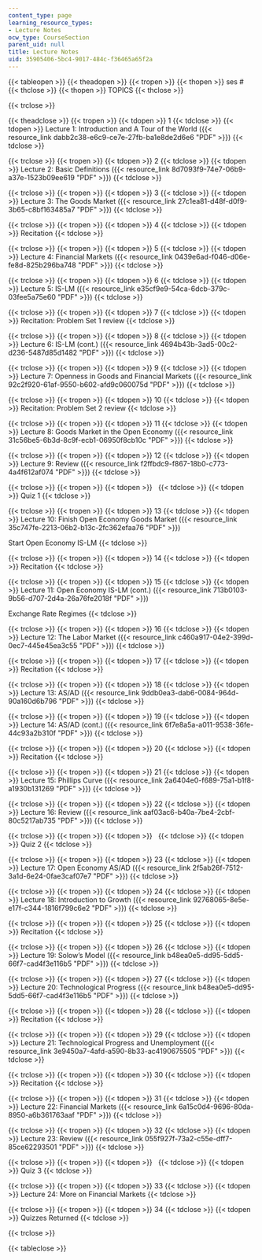 ```yaml
---
content_type: page
learning_resource_types:
- Lecture Notes
ocw_type: CourseSection
parent_uid: null
title: Lecture Notes
uid: 35905406-5bc4-9017-484c-f36465a65f2a
---
```


{{< tableopen >}}
{{< theadopen >}}
{{< tropen >}}
{{< thopen >}}
ses #
{{< thclose >}}
{{< thopen >}}
TOPICS
{{< thclose >}}

{{< trclose >}}

{{< theadclose >}}
{{< tropen >}}
{{< tdopen >}}
1
{{< tdclose >}}
{{< tdopen >}}
Lecture 1: Introduction and A Tour of the World ({{< resource_link dabb2c38-e6c9-ce7e-27fb-ba1e8de2d6e6 "PDF" >}})
{{< tdclose >}}

{{< trclose >}}
{{< tropen >}}
{{< tdopen >}}
2
{{< tdclose >}}
{{< tdopen >}}
Lecture 2: Basic Definitions ({{< resource_link 8d7093f9-74e7-06b9-a37e-1523b09ee619 "PDF" >}})
{{< tdclose >}}

{{< trclose >}}
{{< tropen >}}
{{< tdopen >}}
3
{{< tdclose >}}
{{< tdopen >}}
Lecture 3: The Goods Market ({{< resource_link 27c1ea81-d48f-d0f9-3b65-c8bf163485a7 "PDF" >}})
{{< tdclose >}}

{{< trclose >}}
{{< tropen >}}
{{< tdopen >}}
4
{{< tdclose >}}
{{< tdopen >}}
Recitation
{{< tdclose >}}

{{< trclose >}}
{{< tropen >}}
{{< tdopen >}}
5
{{< tdclose >}}
{{< tdopen >}}
Lecture 4: Financial Markets ({{< resource_link 0439e6ad-f046-d06e-fe8d-825b296ba748 "PDF" >}})
{{< tdclose >}}

{{< trclose >}}
{{< tropen >}}
{{< tdopen >}}
6
{{< tdclose >}}
{{< tdopen >}}
Lecture 5: IS-LM ({{< resource_link e35cf9e9-54ca-6dcb-379c-03fee5a75e60 "PDF" >}})
{{< tdclose >}}

{{< trclose >}}
{{< tropen >}}
{{< tdopen >}}
7
{{< tdclose >}}
{{< tdopen >}}
Recitation: Problem Set 1 review
{{< tdclose >}}

{{< trclose >}}
{{< tropen >}}
{{< tdopen >}}
8
{{< tdclose >}}
{{< tdopen >}}
Lecture 6: IS-LM (cont.) ({{< resource_link 4694b43b-3ad5-00c2-d236-5487d85d1482 "PDF" >}})
{{< tdclose >}}

{{< trclose >}}
{{< tropen >}}
{{< tdopen >}}
9
{{< tdclose >}}
{{< tdopen >}}
Lecture 7: Openness in Goods and Financial Markets ({{< resource_link 92c2f920-61af-9550-b602-afd9c060075d "PDF" >}})
{{< tdclose >}}

{{< trclose >}}
{{< tropen >}}
{{< tdopen >}}
10
{{< tdclose >}}
{{< tdopen >}}
Recitation: Problem Set 2 review
{{< tdclose >}}

{{< trclose >}}
{{< tropen >}}
{{< tdopen >}}
11
{{< tdclose >}}
{{< tdopen >}}
Lecture 8: Goods Market in the Open Economy ({{< resource_link 31c56be5-6b3d-8c9f-ecb1-06950f8cb10c "PDF" >}})
{{< tdclose >}}

{{< trclose >}}
{{< tropen >}}
{{< tdopen >}}
12
{{< tdclose >}}
{{< tdopen >}}
Lecture 9: Review ({{< resource_link f2ffbdc9-f867-18b0-c773-4a4f612af074 "PDF" >}})
{{< tdclose >}}

{{< trclose >}}
{{< tropen >}}
{{< tdopen >}}
 
{{< tdclose >}}
{{< tdopen >}}
Quiz 1
{{< tdclose >}}

{{< trclose >}}
{{< tropen >}}
{{< tdopen >}}
13
{{< tdclose >}}
{{< tdopen >}}
Lecture 10: Finish Open Economy Goods Market ({{< resource_link 35c747fe-2213-06b2-b13c-2fc362efaa76 "PDF" >}})  
  
Start Open Economy IS-LM
{{< tdclose >}}

{{< trclose >}}
{{< tropen >}}
{{< tdopen >}}
14
{{< tdclose >}}
{{< tdopen >}}
Recitation
{{< tdclose >}}

{{< trclose >}}
{{< tropen >}}
{{< tdopen >}}
15
{{< tdclose >}}
{{< tdopen >}}
Lecture 11: Open Economy IS-LM (cont.) ({{< resource_link 713b0103-9b56-d707-2d4a-26a76fe2018f "PDF" >}})  
  
Exchange Rate Regimes
{{< tdclose >}}

{{< trclose >}}
{{< tropen >}}
{{< tdopen >}}
16
{{< tdclose >}}
{{< tdopen >}}
Lecture 12: The Labor Market ({{< resource_link c460a917-04e2-399d-0ec7-445e45ea3c55 "PDF" >}})
{{< tdclose >}}

{{< trclose >}}
{{< tropen >}}
{{< tdopen >}}
17
{{< tdclose >}}
{{< tdopen >}}
Recitation
{{< tdclose >}}

{{< trclose >}}
{{< tropen >}}
{{< tdopen >}}
18
{{< tdclose >}}
{{< tdopen >}}
Lecture 13: AS/AD ({{< resource_link 9ddb0ea3-dab6-0084-964d-90a160d6b796 "PDF" >}})
{{< tdclose >}}

{{< trclose >}}
{{< tropen >}}
{{< tdopen >}}
19
{{< tdclose >}}
{{< tdopen >}}
Lecture 14: AS/AD (cont.) ({{< resource_link 6f7e8a5a-a011-9538-36fe-44c93a2b310f "PDF" >}})
{{< tdclose >}}

{{< trclose >}}
{{< tropen >}}
{{< tdopen >}}
20
{{< tdclose >}}
{{< tdopen >}}
Recitation
{{< tdclose >}}

{{< trclose >}}
{{< tropen >}}
{{< tdopen >}}
21
{{< tdclose >}}
{{< tdopen >}}
Lecture 15: Phillips Curve ({{< resource_link 2a6404e0-f689-75a1-b1f8-a1930b131269 "PDF" >}})
{{< tdclose >}}

{{< trclose >}}
{{< tropen >}}
{{< tdopen >}}
22
{{< tdclose >}}
{{< tdopen >}}
Lecture 16: Review ({{< resource_link aaf03ac6-b40a-7be4-2cbf-80c5217ab735 "PDF" >}})
{{< tdclose >}}

{{< trclose >}}
{{< tropen >}}
{{< tdopen >}}
 
{{< tdclose >}}
{{< tdopen >}}
Quiz 2
{{< tdclose >}}

{{< trclose >}}
{{< tropen >}}
{{< tdopen >}}
23
{{< tdclose >}}
{{< tdopen >}}
Lecture 17: Open Economy AS/AD ({{< resource_link 2f5ab26f-7512-3a1d-6e24-0fae3caf07e7 "PDF" >}})
{{< tdclose >}}

{{< trclose >}}
{{< tropen >}}
{{< tdopen >}}
24
{{< tdclose >}}
{{< tdopen >}}
Lecture 18: Introduction to Growth ({{< resource_link 92768065-8e5e-e17f-c344-1816f799c6e2 "PDF" >}})
{{< tdclose >}}

{{< trclose >}}
{{< tropen >}}
{{< tdopen >}}
25
{{< tdclose >}}
{{< tdopen >}}
Recitation
{{< tdclose >}}

{{< trclose >}}
{{< tropen >}}
{{< tdopen >}}
26
{{< tdclose >}}
{{< tdopen >}}
Lecture 19: Solow’s Model ({{< resource_link b48ea0e5-dd95-5dd5-66f7-cad4f3e116b5 "PDF" >}})
{{< tdclose >}}

{{< trclose >}}
{{< tropen >}}
{{< tdopen >}}
27
{{< tdclose >}}
{{< tdopen >}}
Lecture 20: Technological Progress ({{< resource_link b48ea0e5-dd95-5dd5-66f7-cad4f3e116b5 "PDF" >}})
{{< tdclose >}}

{{< trclose >}}
{{< tropen >}}
{{< tdopen >}}
28
{{< tdclose >}}
{{< tdopen >}}
Recitation
{{< tdclose >}}

{{< trclose >}}
{{< tropen >}}
{{< tdopen >}}
29
{{< tdclose >}}
{{< tdopen >}}
Lecture 21: Technological Progress and Unemployment ({{< resource_link 3e9450a7-4afd-a590-8b33-ac4190675505 "PDF" >}})
{{< tdclose >}}

{{< trclose >}}
{{< tropen >}}
{{< tdopen >}}
30
{{< tdclose >}}
{{< tdopen >}}
Recitation
{{< tdclose >}}

{{< trclose >}}
{{< tropen >}}
{{< tdopen >}}
31
{{< tdclose >}}
{{< tdopen >}}
Lecture 22: Financial Markets ({{< resource_link 6a15c0d4-9696-80da-8950-a6b361763aaf "PDF" >}})
{{< tdclose >}}

{{< trclose >}}
{{< tropen >}}
{{< tdopen >}}
32
{{< tdclose >}}
{{< tdopen >}}
Lecture 23: Review ({{< resource_link 055f927f-73a2-c55e-dff7-85ce62293501 "PDF" >}})
{{< tdclose >}}

{{< trclose >}}
{{< tropen >}}
{{< tdopen >}}
 
{{< tdclose >}}
{{< tdopen >}}
Quiz 3
{{< tdclose >}}

{{< trclose >}}
{{< tropen >}}
{{< tdopen >}}
33
{{< tdclose >}}
{{< tdopen >}}
Lecture 24: More on Financial Markets
{{< tdclose >}}

{{< trclose >}}
{{< tropen >}}
{{< tdopen >}}
34
{{< tdclose >}}
{{< tdopen >}}
Quizzes Returned
{{< tdclose >}}

{{< trclose >}}

{{< tableclose >}}